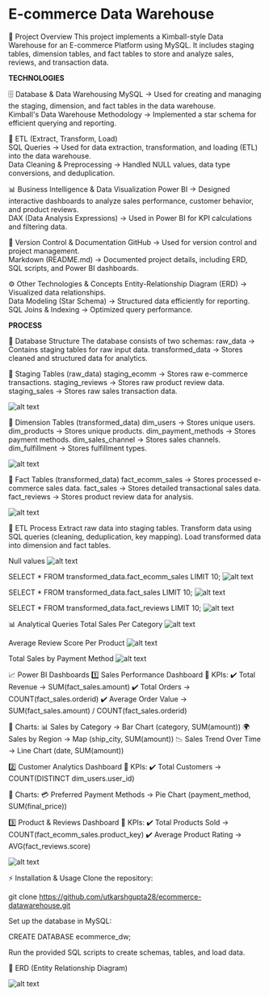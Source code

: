 # E-commerce Data Warehouse

📌 Project Overview
This project implements a Kimball-style Data Warehouse for an E-commerce Platform using MySQL. It includes staging tables, dimension tables, and fact tables to store and analyze sales, reviews, and transaction data.

**TECHNOLOGIES**

🗄️ Database & Data Warehousing 
MySQL → Used for creating and managing the staging, dimension, and fact tables in the data warehouse.  
Kimball's Data Warehouse Methodology → Implemented a star schema for efficient querying and reporting.  

🔄 ETL (Extract, Transform, Load)  
SQL Queries → Used for data extraction, transformation, and loading (ETL) into the data warehouse.  
Data Cleaning & Preprocessing → Handled NULL values, data type conversions, and deduplication.  

📊 Business Intelligence & Data Visualization
Power BI → Designed interactive dashboards to analyze sales performance, customer behavior, and product reviews.  
DAX (Data Analysis Expressions) → Used in Power BI for KPI calculations and filtering data.  

📂 Version Control & Documentation
GitHub → Used for version control and project management.  
Markdown (README.md) → Documented project details, including ERD, SQL scripts, and Power BI dashboards.  

⚙️ Other Technologies & Concepts
Entity-Relationship Diagram (ERD) → Visualized data relationships.  
Data Modeling (Star Schema) → Structured data efficiently for reporting.  
SQL Joins & Indexing → Optimized query performance.  

**PROCESS**

📂 Database Structure
The database consists of two schemas:
raw_data → Contains staging tables for raw input data.
transformed_data → Stores cleaned and structured data for analytics.

📌 Staging Tables (raw_data)
staging_ecomm → Stores raw e-commerce transactions.
staging_reviews → Stores raw product review data.
staging_sales → Stores raw sales transaction data.

![alt text](staging_tables.png)

📌 Dimension Tables (transformed_data)
dim_users → Stores unique users.
dim_products → Stores unique products.
dim_payment_methods → Stores payment methods.
dim_sales_channel → Stores sales channels.
dim_fulfillment → Stores fulfillment types.

![alt text](dim_tables.png)

📌 Fact Tables (transformed_data)
fact_ecomm_sales → Stores processed e-commerce sales data.
fact_sales → Stores detailed transactional sales data.
fact_reviews → Stores product review data for analysis.

![alt text](fact_tables.png)

🔄 ETL Process
Extract raw data into staging tables.
Transform data using SQL queries (cleaning, deduplication, key mapping).
Load transformed data into dimension and fact tables.

Null values
![alt text](null_values.png)

SELECT * FROM transformed_data.fact_ecomm_sales LIMIT 10;
![alt text](fact_ecomm_TD.png)

SELECT * FROM transformed_data.fact_sales LIMIT 10;
![alt text](fact_sales_TD.png)

SELECT * FROM transformed_data.fact_reviews LIMIT 10;
![alt text](fact_reviews_TD.png)

📊 Analytical Queries
Total Sales Per Category
![alt text](total_sales_per_category.png)

Average Review Score Per Product
![alt text](Average_Review_Score_Per_Product.png)

Total Sales by Payment Method
![alt text](Total_Sales_by_Payment_Method.png)


📈 Power BI Dashboards
1️⃣ Sales Performance Dashboard
📌 KPIs:
✔️ Total Revenue → SUM(fact_sales.amount)
✔️ Total Orders → COUNT(fact_sales.orderid)
✔️ Average Order Value → SUM(fact_sales.amount) / COUNT(fact_sales.orderid)

📌 Charts:
📊 Sales by Category → Bar Chart (category, SUM(amount))
🌍 Sales by Region → Map (ship_city, SUM(amount))
📉 Sales Trend Over Time → Line Chart (date, SUM(amount))

2️⃣ Customer Analytics Dashboard
📌 KPIs:
✔️ Total Customers → COUNT(DISTINCT dim_users.user_id)

📌 Charts:
💳 Preferred Payment Methods → Pie Chart (payment_method, SUM(final_price))

3️⃣ Product & Reviews Dashboard
📌 KPIs:
✔️ Total Products Sold → COUNT(fact_ecomm_sales.product_key)
✔️ Average Product Rating → AVG(fact_reviews.score)

![alt text](dashboard_powerbi.png)

⚡ Installation & Usage
Clone the repository:

git clone https://github.com/utkarshgupta28/ecommerce-datawarehouse.git

Set up the database in MySQL:

CREATE DATABASE ecommerce_dw;

Run the provided SQL scripts to create schemas, tables, and load data.

📜 ERD (Entity Relationship Diagram)

![alt text](ERD.png)
